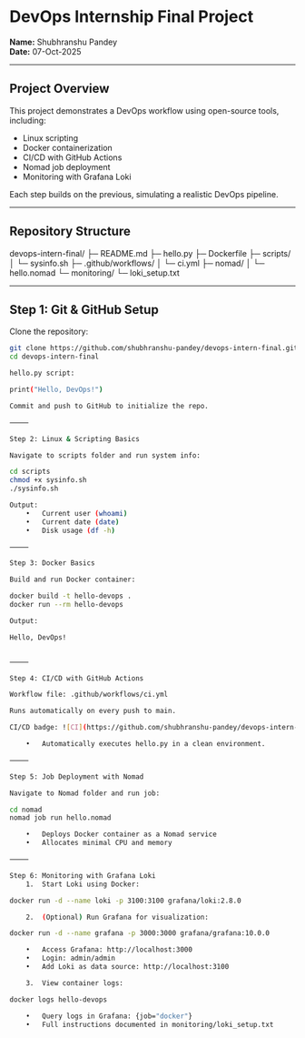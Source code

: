# DevOps Internship Final Project

**Name:** Shubhranshu Pandey  
**Date:** 07-Oct-2025  

---

## Project Overview
This project demonstrates a DevOps workflow using open-source tools, including:

- Linux scripting  
- Docker containerization  
- CI/CD with GitHub Actions  
- Nomad job deployment  
- Monitoring with Grafana Loki  

Each step builds on the previous, simulating a realistic DevOps pipeline.

---

## Repository Structure

devops-intern-final/
├─ README.md
├─ hello.py
├─ Dockerfile
├─ scripts/
│   └─ sysinfo.sh
├─ .github/workflows/
│   └─ ci.yml
├─ nomad/
│   └─ hello.nomad
└─ monitoring/
└─ loki_setup.txt

---

## Step 1: Git & GitHub Setup
Clone the repository:
```bash
git clone https://github.com/shubhranshu-pandey/devops-intern-final.git
cd devops-intern-final

hello.py script:

print("Hello, DevOps!")

Commit and push to GitHub to initialize the repo.

⸻

Step 2: Linux & Scripting Basics

Navigate to scripts folder and run system info:

cd scripts
chmod +x sysinfo.sh
./sysinfo.sh

Output:
	•	Current user (whoami)
	•	Current date (date)
	•	Disk usage (df -h)

⸻

Step 3: Docker Basics

Build and run Docker container:

docker build -t hello-devops .
docker run --rm hello-devops

Output:

Hello, DevOps!


⸻

Step 4: CI/CD with GitHub Actions

Workflow file: .github/workflows/ci.yml

Runs automatically on every push to main.

CI/CD badge: ![CI](https://github.com/shubhranshu-pandey/devops-intern-final/actions/workflows/ci.yml/badge.svg)

	•	Automatically executes hello.py in a clean environment.

⸻

Step 5: Job Deployment with Nomad

Navigate to Nomad folder and run job:

cd nomad
nomad job run hello.nomad

	•	Deploys Docker container as a Nomad service
	•	Allocates minimal CPU and memory

⸻

Step 6: Monitoring with Grafana Loki
	1.	Start Loki using Docker:

docker run -d --name loki -p 3100:3100 grafana/loki:2.8.0

	2.	(Optional) Run Grafana for visualization:

docker run -d --name grafana -p 3000:3000 grafana/grafana:10.0.0

	•	Access Grafana: http://localhost:3000
	•	Login: admin/admin
	•	Add Loki as data source: http://localhost:3100

	3.	View container logs:

docker logs hello-devops

	•	Query logs in Grafana: {job="docker"}
	•	Full instructions documented in monitoring/loki_setup.txt
